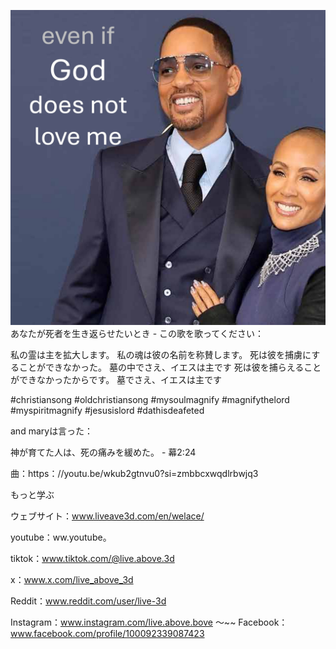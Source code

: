 ![Video cover image](../cover.jpg)
あなたが死者を生き返らせたいとき - この歌を歌ってください：

私の霊は主を拡大します。
私の魂は彼の名前を称賛します。
死は彼を捕虜にすることができなかった。
墓の中でさえ、イエスは主です
死は彼を捕らえることができなかったからです。
墓でさえ、イエスは主です


#christiansong #oldchristiansong #mysoulmagnify #magnifythelord #myspiritmagnify #jesusislord #dathisdeafeted


and maryは言った：

神が育てた人は、死の痛みを緩めた。 - 幕2:24

曲：https：//youtu.be/wkub2gtnvu0?si=zmbbcxwqdlrbwjq3


もっと学ぶ


ウェブサイト：www.liveave3d.com/en/welace/

youtube：ww.youtube。

tiktok：www.tiktok.com/@live.above.3d

x：www.x.com/live_above_3d

Reddit：www.reddit.com/user/live-3d

Instagram：www.instagram.com/live.above.bove 〜~~ Facebook： www.facebook.com/profile/100092339087423

